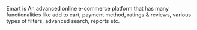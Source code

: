 Emart is An advanced online e-commerce platform
that has many functionalities like add to cart,
payment method, ratings & reviews, various
types of filters, advanced search, reports
etc.
